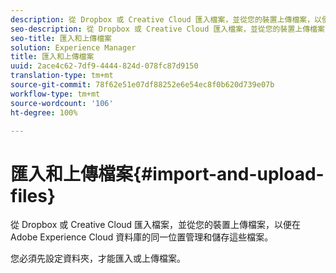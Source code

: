 ```yaml
---
description: 從 Dropbox 或 Creative Cloud 匯入檔案，並從您的裝置上傳檔案，以便在 Adobe Experience Cloud 資料庫的同一位置管理和儲存這些檔案。
seo-description: 從 Dropbox 或 Creative Cloud 匯入檔案，並從您的裝置上傳檔案，以便在 Adobe Experience Cloud 資料庫的同一位置管理和儲存這些檔案。
seo-title: 匯入和上傳檔案
solution: Experience Manager
title: 匯入和上傳檔案
uuid: 2ace4c62-7df9-4444-824d-078fc87d9150
translation-type: tm+mt
source-git-commit: 78f62e51e07df88252e6e54ec8f0b620d739e07b
workflow-type: tm+mt
source-wordcount: '106'
ht-degree: 100%

---
```



# 匯入和上傳檔案{#import-and-upload-files}

從 Dropbox 或 Creative Cloud 匯入檔案，並從您的裝置上傳檔案，以便在 Adobe Experience Cloud 資料庫的同一位置管理和儲存這些檔案。

您必須先設定資料夾，才能匯入或上傳檔案。
